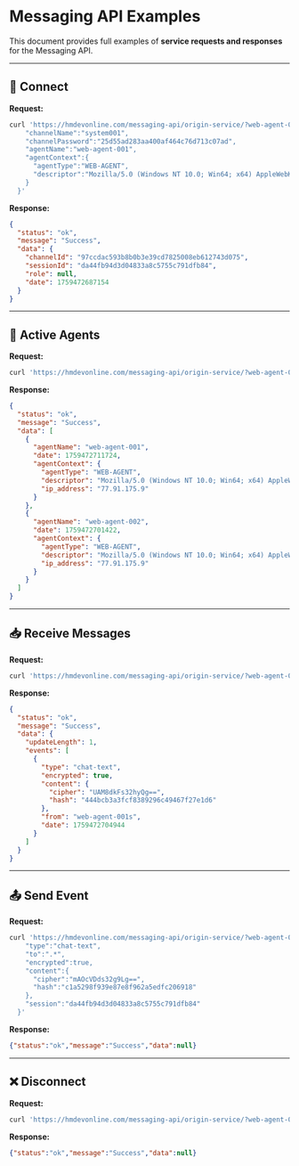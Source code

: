 # Messaging API Examples

This document provides full examples of **service requests and responses** for the Messaging API.

---

## 🔌 Connect

**Request:**
```bash
curl 'https://hmdevonline.com/messaging-api/origin-service/?web-agent-001action=connect'   --data-raw '{
    "channelName":"system001",
    "channelPassword":"25d55ad283aa400af464c76d713c07ad",
    "agentName":"web-agent-001",
    "agentContext":{
      "agentType":"WEB-AGENT",
      "descriptor":"Mozilla/5.0 (Windows NT 10.0; Win64; x64) AppleWebKit/537.36 (KHTML, like Gecko) Chrome/140.0.0.0 Safari/537.36 Edg/140.0.0.0"
    }
  }'
```

**Response:**
```json
{
  "status": "ok",
  "message": "Success",
  "data": {
    "channelId": "97ccdac593b8b0b3e39cd7825008eb612743d075",
    "sessionId": "da44fb94d3d04833a8c5755c791dfb84",
    "role": null,
    "date": 1759472687154
  }
}
```

---

## 👥 Active Agents

**Request:**
```bash
curl 'https://hmdevonline.com/messaging-api/origin-service/?web-agent-001action=active-agents'   --data-raw '{"session":"042e84ca3232416f9eaecc3818fd67be"}'
```

**Response:**
```json
{
  "status": "ok",
  "message": "Success",
  "data": [
    {
      "agentName": "web-agent-001",
      "date": 1759472711724,
      "agentContext": {
        "agentType": "WEB-AGENT",
        "descriptor": "Mozilla/5.0 (Windows NT 10.0; Win64; x64) AppleWebKit/537.36 (KHTML, like Gecko) Chrome/140.0.0.0 Safari/537.36 Edg/140.0.0.0",
        "ip_address": "77.91.175.9"
      }
    },
    {
      "agentName": "web-agent-002",
      "date": 1759472701422,
      "agentContext": {
        "agentType": "WEB-AGENT",
        "descriptor": "Mozilla/5.0 (Windows NT 10.0; Win64; x64) AppleWebKit/537.36 (KHTML, like Gecko) Chrome/140.0.0.0 Safari/537.36 Edg/140.0.0.0",
        "ip_address": "77.91.175.9"
      }
    }
  ]
}
```

---

## 📥 Receive Messages

**Request:**
```bash
curl 'https://hmdevonline.com/messaging-api/origin-service/?web-agent-001action=receive'   --data-raw '{"session":"da44fb94d3d04833a8c5755c791dfb84","range":"3-22"}'
```

**Response:**
```json
{
  "status": "ok",
  "message": "Success",
  "data": {
    "updateLength": 1,
    "events": [
      {
        "type": "chat-text",
        "encrypted": true,
        "content": {
          "cipher": "UAM8dkFs32hyQg==",
          "hash": "444bcb3a3fcf8389296c49467f27e1d6"
        },
        "from": "web-agent-001s",
        "date": 1759472704944
      }
    ]
  }
}
```

---

## 📤 Send Event

**Request:**
```bash
curl 'https://hmdevonline.com/messaging-api/origin-service/?web-agent-001action=event'   --data-raw '{
    "type":"chat-text",
    "to":".*",
    "encrypted":true,
    "content":{
      "cipher":"mAOcVDds32g9Lg==",
      "hash":"c1a5298f939e87e8f962a5edfc206918"
    },
    "session":"da44fb94d3d04833a8c5755c791dfb84"
  }'
```

**Response:**
```json
{"status":"ok","message":"Success","data":null}
```

---

## ❌ Disconnect

**Request:**
```bash
curl 'https://hmdevonline.com/messaging-api/origin-service/?web-agent-001action=disconnect'   --data-raw '{"session":"da44fb94d3d04833a8c5755c791dfb84"}'
```

**Response:**
```json
{"status":"ok","message":"Success","data":null}
```

